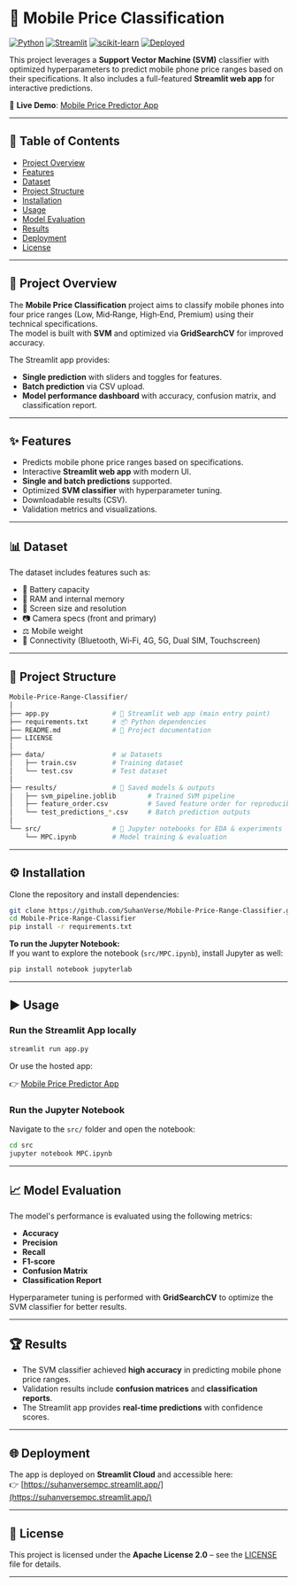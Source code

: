# 📱 Mobile Price Classification

[![Python](https://img.shields.io/badge/Python-3.9%2B-blue?logo=python)](https://www.python.org/)
[![Streamlit](https://img.shields.io/badge/Streamlit-App-red?logo=streamlit)](https://streamlit.io/)
[![scikit-learn](https://img.shields.io/badge/scikit--learn-ML-orange?logo=scikit-learn)](https://scikit-learn.org/)
[![Deployed](https://img.shields.io/badge/Deployed-Streamlit%20Cloud-brightgreen?logo=streamlit)](https://suhanversempc.streamlit.app/)

This project leverages a **Support Vector Machine (SVM)** classifier with optimized hyperparameters to predict mobile phone price ranges based on their specifications. It also includes a full-featured **Streamlit web app** for interactive predictions.

🔗 **Live Demo**: [Mobile Price Predictor App](https://suhanversempc.streamlit.app/)

---

## 📑 Table of Contents

- [Project Overview](#-project-overview)
- [Features](#-features)
- [Dataset](#-dataset)
- [Project Structure](#-project-structure)
- [Installation](#️-installation)
- [Usage](#️-usage)
- [Model Evaluation](#-model-evaluation)
- [Results](#-results)
- [Deployment](#-deployment)
- [License](#-license)

---

## 🚀 Project Overview

The **Mobile Price Classification** project aims to classify mobile phones into four price ranges (Low, Mid‑Range, High‑End, Premium) using their technical specifications.  
The model is built with **SVM** and optimized via **GridSearchCV** for improved accuracy.

The Streamlit app provides:

- **Single prediction** with sliders and toggles for features.
- **Batch prediction** via CSV upload.
- **Model performance dashboard** with accuracy, confusion matrix, and classification report.

---

## ✨ Features

- Predicts mobile phone price ranges based on specifications.
- Interactive **Streamlit web app** with modern UI.
- **Single and batch predictions** supported.
- Optimized **SVM classifier** with hyperparameter tuning.
- Downloadable results (CSV).
- Validation metrics and visualizations.

---

## 📊 Dataset

The dataset includes features such as:

- 🔋 Battery capacity
- 💾 RAM and internal memory
- 📱 Screen size and resolution
- 📷 Camera specs (front and primary)
- ⚖️ Mobile weight
- 📡 Connectivity (Bluetooth, Wi‑Fi, 4G, 5G, Dual SIM, Touchscreen)

---

## 📂 Project Structure

```bash
Mobile-Price-Range-Classifier/
│
├── app.py                # 🎨 Streamlit web app (main entry point)
├── requirements.txt      # 📦 Python dependencies
├── README.md             # 📖 Project documentation
├── LICENSE
│
├── data/                 # 📊 Datasets
│   ├── train.csv         # Training dataset
│   └── test.csv          # Test dataset
│
├── results/              # 📁 Saved models & outputs
│   ├── svm_pipeline.joblib        # Trained SVM pipeline
│   ├── feature_order.csv          # Saved feature order for reproducibility
│   └── test_predictions_*.csv     # Batch prediction outputs
│
└── src/                  # 📓 Jupyter notebooks for EDA & experiments
    └── MPC.ipynb         # Model training & evaluation
```

---

## ⚙️ Installation

Clone the repository and install dependencies:

```bash
git clone https://github.com/SuhanVerse/Mobile-Price-Range-Classifier.git
cd Mobile-Price-Range-Classifier
pip install -r requirements.txt
```

**To run the Jupyter Notebook:**  
If you want to explore the notebook (`src/MPC.ipynb`), install Jupyter as well:

```bash
pip install notebook jupyterlab
```

---

## ▶️ Usage

### Run the Streamlit App locally

```bash
streamlit run app.py
```

Or use the hosted app:

👉 [Mobile Price Predictor App](https://suhanversempc.streamlit.app/)

### Run the Jupyter Notebook

Navigate to the `src/` folder and open the notebook:

```bash
cd src
jupyter notebook MPC.ipynb
```

---

## 📈 Model Evaluation

The model's performance is evaluated using the following metrics:

- **Accuracy**
- **Precision**
- **Recall**
- **F1-score**
- **Confusion Matrix**
- **Classification Report**

Hyperparameter tuning is performed with **GridSearchCV** to optimize the SVM classifier for better results.

---

## 🏆 Results

- The SVM classifier achieved **high accuracy** in predicting mobile phone price ranges.
- Validation results include **confusion matrices** and **classification reports**.
- The Streamlit app provides **real-time predictions** with confidence scores.

---

## 🌐 Deployment

The app is deployed on **Streamlit Cloud** and accessible here:  
👉 [https://suhanversempc.streamlit.app/](https://suhanversempc.streamlit.app/)

---

## 📜 License

This project is licensed under the **Apache License 2.0** – see the [LICENSE](LICENSE) file for details.

---
